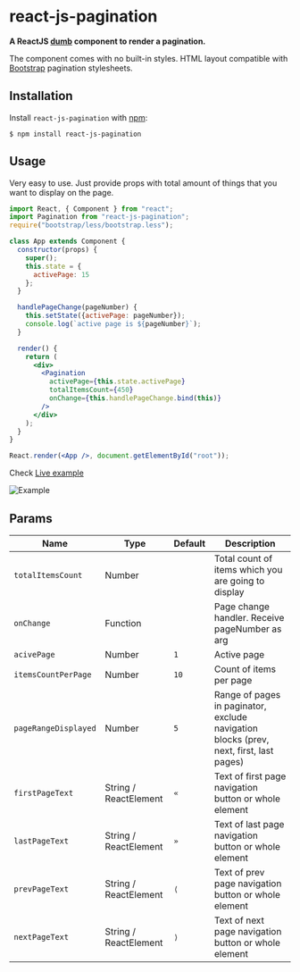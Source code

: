# react-js-pagination

**A ReactJS [dumb](https://medium.com/@dan_abramov/smart-and-dumb-components-7ca2f9a7c7d0) component to render a pagination.**

The component comes with no built-in styles. HTML layout compatible with [Bootstrap](http://getbootstrap.com/components/#pagination) pagination stylesheets.

## Installation

Install `react-js-pagination` with [npm](https://www.npmjs.com/):

```
$ npm install react-js-pagination
```

## Usage

Very easy to use. Just provide props with total amount of things that you want to display on the page.

```jsx
import React, { Component } from "react";
import Pagination from "react-js-pagination";
require("bootstrap/less/bootstrap.less");

class App extends Component {
  constructor(props) {
    super();
    this.state = {
      activePage: 15
    };
  }

  handlePageChange(pageNumber) {
    this.setState({activePage: pageNumber});
    console.log(`active page is ${pageNumber}`);
  }

  render() {
    return (
      <div>
        <Pagination 
          activePage={this.state.activePage} 
          totalItemsCount={450} 
          onChange={this.handlePageChange.bind(this)}
        />
      </div>
    );
  }
}

React.render(<App />, document.getElementById("root"));

```

Check [Live example](http://vayser.github.io/react-js-pagination)

![Example](https://i.gyazo.com/9af4c2b9e20aa95a67597d3ca64efde3.png)

## Params

Name | Type | Default | Description
--- | --- | --- | --- |
`totalItemsCount` | Number | | Total count of items which you are going to display
`onChange` | Function | | Page change handler. Receive pageNumber as arg
`acivePage` | Number | `1` | Active page
`itemsCountPerPage` | Number | `10` | Count of items per  page
`pageRangeDisplayed` | Number | `5` | Range of pages in paginator, exclude navigation blocks (prev, next, first, last pages)
`firstPageText` | String / ReactElement | `«` | Text of first page navigation button or whole element
`lastPageText` | String / ReactElement | `»` | Text of last page navigation button or whole element
`prevPageText` | String / ReactElement | `⟨` | Text of prev page navigation button or whole element
`nextPageText` | String / ReactElement | `⟩` | Text of next page navigation button or whole element

